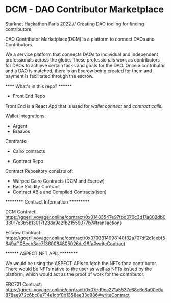 # DCM - DAO Contributor Marketplace

Starknet Hackathon Paris 2022 // Creating DAO tooling for finding contributors

DAO Contributor Marketplace(DCM) is a platform to connect DAOs and Contributors.

We a service platform that connects DAOs to individual and independent professionals
across the globe. These professionals work as contributors for DAOs to achieve certain 
tasks and goals for the DAO.
Once a contributor and a DAO is matched, there is an Escrow being created for them and payment is facilitated through the escrow.

**** What's in this repo? ******

- Front End Repo

Front End is a React App that is used for *wallet connect* and *contract calls*.

Wallet Integrations:
* Argent
* Braavos

Contracts:
* Cairo contracts

- Contract Repo

Contract Repository consists of:

* Warped Cairo Contracts (DCM and Escrow)
* Base Solidity Contract
* Contract ABIs and Compiled Contracts(json)


******** Contract Information *********

DCM Contract: https://goerli.voyager.online/contract/0x01483547e97fbd070c3d17a802db033017e3b5b13017f23da9e2fb21559077b7#transactions

Escrow Contract: https://goerli.voyager.online/contract/0x0703314998148f32a707df2c1eebf5649af108ecb3ac7f360084805026de26fa#writeContract

****** ASPECT NFT APIs ********

We would be using the ASPECT APIs to fetch the NFTs for a contributor. There would be NFTs native to the user as well as NFTs issued by the platform, which would act as the proof of work for the contributor.

ERC721 Contract: https://goerli.voyager.online/contract/0x07ed9ca271a5537c68c6c8a00c0a878ae972c6bc8e714e1cbf0b1358ee33d986#writeContract
